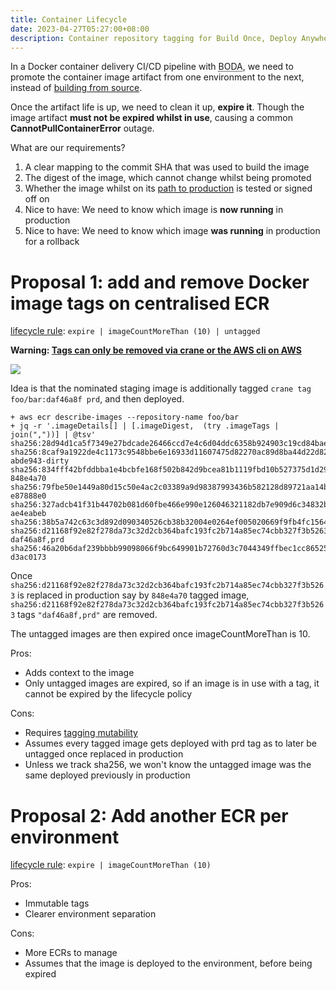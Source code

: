 ```yaml
---
title: Container Lifecycle
date: 2023-04-27T05:27:00+08:00
description: Container repository tagging for Build Once, Deploy Anywhere
---
```


In a Docker container delivery CI/CD pipeline with <abbr title="Build Once, Deploy Anywhere">BODA</abbr>, we need to promote the container image artifact from one environment to the next, instead of [building from source](/blog/2023/build-from-source/).

Once the artifact life is up, we need to clean it up, **expire it**. Though the image artifact **must not be expired whilst in use**, causing a common **CannotPullContainerError** outage.

What are our requirements?

1. A clear mapping to the commit SHA that was used to build the image
2. The digest of the image, which cannot change whilst being promoted
3. Whether the image whilst on its [path to production](https://youtu.be/3DV7m0_R23Q) is tested or signed off on
4. Nice to have: We need to know which image is **now running** in production
5. Nice to have: We need to know which image **was running** in production for a rollback

# Proposal 1: add and remove Docker image tags on centralised ECR

[lifecycle rule](https://docs.aws.amazon.com/AmazonECR/latest/userguide/LifecyclePolicies.html#lp_evaluation_rules):
`expire | imageCountMoreThan (10) | untagged`


<strong>Warning: [Tags can only be removed via crane or the AWS cli on AWS](https://github.com/kaihendry/skopeo-vs-crane)</strong>

<img src="https://s.natalian.org/2023-04-27/lifecycle.svg">

Idea is that the nominated staging image is additionally tagged `crane tag foo/bar:daf46a8f prd`, and then deployed.

    + aws ecr describe-images --repository-name foo/bar
    + jq -r '.imageDetails[] | [.imageDigest,  (try .imageTags | join(","))] | @tsv'
    sha256:28d94d1ca5f7349e27bdcade26466ccd7e4c6d04ddc6358b924903c19cd84bae
    sha256:8caf9a1922de4c1173c9548bbe6e16933d11607475d82270ac89d8ba44d22d82 abde943-dirty
    sha256:834fff42bfddbba1e4bcbfe168f502b842d9bcea81b1119fbd10b527375d1d29 848e4a70
    sha256:79fbe50e1449a80d15c50e4ac2c03389a9d98387993436b582128d89721aa14b e87888e0
    sha256:327adcb41f31b44702b081d60fbe466e990e126046321182db7e909d6c34832b ae4eabeb
    sha256:38b5a742c63c3d892d090340526cb38b32004e0264ef005020669f9fb4fc1564
    sha256:d21168f92e82f278da73c32d2cb364bafc193fc2b714a85ec74cbb327f3b5263 daf46a8f,prd
    sha256:46a20b6daf239bbbb99098066f9bc649901b72760d3c7044349ffbec1cc86525 d3ac0173

Once `sha256:d21168f92e82f278da73c32d2cb364bafc193fc2b714a85ec74cbb327f3b5263` is replaced in production say by `848e4a70` tagged image, `sha256:d21168f92e82f278da73c32d2cb364bafc193fc2b714a85ec74cbb327f3b5263` tags `"daf46a8f,prd"` are removed. 

The untagged images are then expired once imageCountMoreThan is 10.

Pros:
* Adds context to the image
* Only untagged images are expired, so if an image is in use with a tag, it cannot be expired by the lifecycle policy

Cons:
* Requires [tagging mutability](https://twitter.com/nathankpeck/status/1650552853835001865)
* Assumes every tagged image gets deployed with prd tag as to later be untagged once replaced in production
* Unless we track sha256, we won't know the untagged image was the same deployed previously in production

# Proposal 2: Add another ECR per environment

[lifecycle rule](https://docs.aws.amazon.com/AmazonECR/latest/userguide/LifecyclePolicies.html#lp_evaluation_rules):
`expire | imageCountMoreThan (10)`

Pros:
* Immutable tags
* Clearer environment separation

Cons:
* More ECRs to manage
* Assumes that the image is deployed to the environment, before being expired